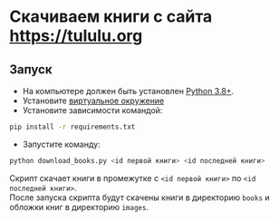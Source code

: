 # Скачиваем книги с сайта https://tululu.org

## Запуск

- На компьютере должен быть установлен [Python 3.8+]('https://www.python.org').
- Установите [виртуальное окружение]('https://docs.python.org/3/tutorial/venv.html')
- Установите зависимости командой: 
``` bash 
pip install -r requirements.txt
```
- Запустите команду:
```bash 
python download_books.py <id первой книги> <id последней книги>
```

Скрипт скачает книги в промежутке с `<id первой книги>` по `<id последней книги>`.  
После запуска скрипта будут скачены книги в директорию `books` и обложки книг в директорию `images`.  
